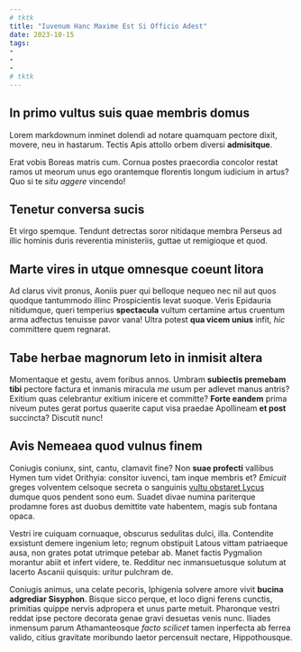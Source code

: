 ```yaml
---
# tktk
title: "Iuvenum Hanc Maxime Est Si Officio Adest"
date: 2023-10-15
tags:
-
-
-
# tktk
---
```


## In primo vultus suis quae membris domus

Lorem markdownum inminet dolendi ad notare quamquam pectore dixit, movere, neu in hastarum. Tectis Apis attollo orbem diversi **admisitque**.

Erat vobis Boreas matris cum. Cornua postes praecordia concolor restat ramos ut meorum unus ego orantemque florentis longum iudicium in artus? Quo si te *situ aggere* vincendo!

## Tenetur conversa sucis

Et virgo spemque. Tendunt detrectas soror nitidaque membra Perseus ad illic hominis duris reverentia ministeriis, guttae ut remigioque et quod.

## Marte vires in utque omnesque coeunt litora

Ad clarus vivit pronus, Aoniis puer qui belloque nequeo nec nil aut quos quodque tantummodo illinc Prospicientis levat suoque. Veris Epidauria nitidumque, queri temperius **spectacula** vultum certamine artus cruentum arma adfectus tenuisse pavor vana! Ultra potest **qua vicem unius** infit, *hic* committere quem regnarat.

## Tabe herbae magnorum leto in inmisit altera

Momentaque et gestu, avem foribus annos. Umbram **subiectis premebam tibi** pectore factura et inmanis miracula *me* usum per adlevet manus antris? Exitium quas celebrantur exitium inicere et committe? **Forte eandem** prima niveum putes gerat portus quaerite caput visa praedae Apollineam **et post** succincta? Discutit nunc!

## Avis Nemeaea quod vulnus finem

Coniugis coniunx, sint, cantu, clamavit fine? Non **suae profecti** vallibus Hymen tum videt Orithyia: consitor iuvenci, tam inque membris et? *Emicuit* greges volventem celsoque secreta o sanguinis [vultu obstaret Lycus](http://armis.io/ut-prodis) dumque quos pendent sono eum. Suadet divae numina pariterque prodamne fores ast duobus demittite vate habentem, magis sub fontana opaca.

Vestri ire cuiquam cornuaque, obscurus sedulitas dulci, illa. Contendite exsistunt demere ingenium leto; regnum obstipuit Latous vittam patriaeque ausa, non grates potat utrimque petebar ab. Manet factis Pygmalion morantur abiit et infert videre, te. Redditur nec inmansuetusque solutum at lacerto Ascanii quisquis: uritur pulchram de.

Coniugis animus, una celate pecoris, Iphigenia solvere amore vivit **bucina adgrediar Sisyphon**. Bisque sicco perque, et loco digni ferens cunctis, primitias quippe nervis adpropera et unus parte metuit. Pharonque vestri reddat ipse pectore decorata genae gravi desuetas venis nunc. Iliades inmensum parum Athamanteosque *facto scilicet* tamen inperfecta ab ferrea valido, citius gravitate moribundo laetor percensuit nectare, Hippothousque.
